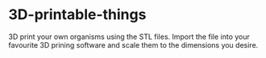 # 3D-printable-things
3D print your own organisms using the STL files. Import the file into your favourite 3D prining software and scale them to the dimensions you desire.
